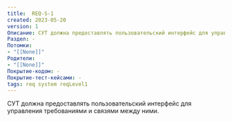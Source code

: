 ```yaml
---
title:  REQ-S-1
created: 2023-05-20
version: 1
Описание: СУТ должна предоставлять пользовательский интерфейс для управления требованиями и связями между ними.
Раздел: -
Потомки:
- "[[None]]"
Родители: 
- "[[None]]"
Покрытие-кодом: -
Покрытие-тест-кейсами: -
tags: req system reqLevel1
---
```


СУТ должна предоставлять пользовательский интерфейс для управления требованиями и связями между ними.